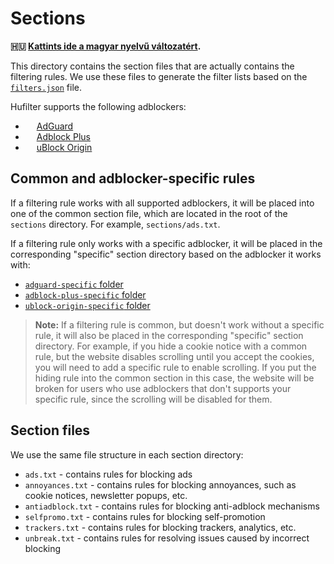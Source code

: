 # Sections

**🇭🇺 [Kattints ide a magyar nyelvű változatért][hu-version].**

This directory contains the section files that are actually contains the filtering rules. We use these files to generate
the filter lists based on the [`filters.json`][filters-json] file.

Hufilter supports the following adblockers:

- <img src="https://cdn.adguard.com/website/github.com/AGLint/adg_logo.svg" width="14px"> [AdGuard][adg-url]
- <img src="https://cdn.adguard.com/website/github.com/AGLint/abp_logo.svg" width="14px"> [Adblock Plus][abp-url]
- <img src="https://cdn.adguard.com/website/github.com/AGLint/ubo_logo.svg" width="14px"> [uBlock Origin][ubo-url]

## Common and adblocker-specific rules

If a filtering rule works with all supported adblockers, it will be placed into one of the common section file, which
are located in the root of the `sections` directory. For example, `sections/ads.txt`.

If a filtering rule only works with a specific adblocker, it will be placed in the corresponding "specific"
section directory based on the adblocker it works with:

- [`adguard-specific` folder][adg-section]
- [`adblock-plus-specific` folder][abp-section]
- [`ublock-origin-specific` folder][ubo-section]

> **Note:** If a filtering rule is common, but doesn't work without a specific rule, it will also be placed in the
> corresponding "specific" section directory. For example, if you hide a cookie notice with a common rule, but the
> website disables scrolling until you accept the cookies, you will need to add a specific rule to enable scrolling.
> If you put the hiding rule into the common section in this case, the website will be broken for users who use
> adblockers that don't supports your specific rule, since the scrolling will be disabled for them.

## Section files

We use the same file structure in each section directory:

- `ads.txt` - contains rules for blocking ads
- `annoyances.txt` - contains rules for blocking annoyances, such as cookie notices, newsletter popups, etc.
- `antiadblock.txt` - contains rules for blocking anti-adblock mechanisms
- `selfpromo.txt` - contains rules for blocking self-promotion
- `trackers.txt` - contains rules for blocking trackers, analytics, etc.
- `unbreak.txt` - contains rules for resolving issues caused by incorrect blocking

[abp-section]: https://github.com/hufilter/hufilter-dev/tree/master/sections/adblock-plus-specific
[abp-url]: https://adblockplus.org
[adg-section]: https://github.com/hufilter/hufilter-dev/tree/master/sections/adguard-specific
[adg-url]: https://adguard.com
[filters-json]: https://github.com/hufilter/hufilter-dev/blob/master/filters.json
[hu-version]: https://github.com/hufilter/hufilter-dev/blob/master/sections/README.hu.md
[ubo-section]: https://github.com/hufilter/hufilter-dev/tree/master/sections/ublock-origin-specific
[ubo-url]: https://github.com/gorhill/uBlock
